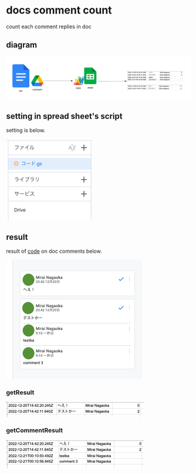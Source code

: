 # docs comment count

count each comment replies in doc

## diagram

![diagram](./img/diagram.png)

## setting in spread sheet's script

setting is below.

![gas setting](./img/setting.png)

## result

result of [code](./main.js) on doc comments below.

![docComment](./img/doc_comment.png)

### getResult

![getResult](./img/get_res.png)

### getCommentResult

![getCommentResult](./img/get_comres.png)
